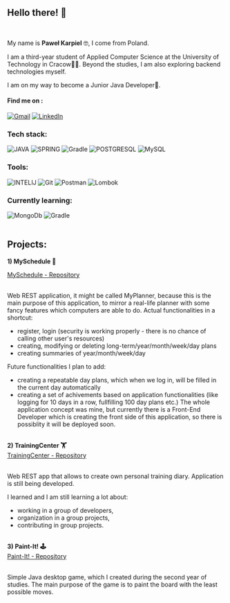 ## Hello there! 👋
<br/>

My name is <strong>Paweł Karpiel</strong> 🤓, I come from Poland. 

I am a third-year student of Applied Computer Science at the University of Technology in Cracow🧑‍🎓. Beyond the studies, I am also exploring backend technologies myself. 

I am on my way to become a Junior Java Developer🚀. 
<br/>

#### Find me on :
<div>
  <a href="mailto:pawel21599@gmail.com", target="_blank"><img alt="Gmail" src="https://img.shields.io/badge/Gmail-red?style=flat&logo=gmail&logoColor=white"/></a>
  <a href="https://www.linkedin.com/in/pawel-karpiel/", target="_blank">
    <img alt="LinkedIn" src="https://img.shields.io/badge/LinkedIn-blue?style=flat&logo=linkedin&logoColor=white"/>
  </a>
</div>

### Tech stack:   
<div>
    <img alt="JAVA" src="https://img.shields.io/badge/Java 11-orange?logo=java&logoColor=white&style=flat"/>
    <img alt="SPRING" src="https://img.shields.io/badge/Spring-white?logo=spring&style=flat"/>
    <img alt="Gradle" src="https://img.shields.io/badge/Maven-bluek?=white&style=flat"/>
    <img alt="POSTGRESQL" src="https://img.shields.io/badge/-PostgresSQL-blue?logo=postgresql&style=flat"/>
    <img alt="MySQL" src="https://img.shields.io/badge/MySQL-bluek?=white&style=flat"/>
</div>




### Tools:   
<div>
    <img alt="INTELIJ" src="https://img.shields.io/badge/-IntellIJ-lightgrey"/>
    <img alt="Git" src="https://img.shields.io/badge/Git-red?logo=git&logoColor=white&style=flat"/>
    <img alt="Postman" src="https://img.shields.io/badge/Postman-orange?logo=postman&logoColor=white&style=flat"/>
    <img alt="Lombok" src="https://img.shields.io/badge/-Lombok-lightgrey"/>
</div>

### Currently learning:   
<div>
    <img alt="MongoDb" src="https://img.shields.io/badge/MongoDB-white?=black&style=flat"/>
    <img alt="Gradle" src="https://img.shields.io/badge/Gradle-black?=white&style=flat"/>
</div>
<br/>

## Projects:

<strong>1) MySchedule 📔</strong>

<div>
<a href="https://github.com/CcConStanTine/MyScheduleWithFront">MySchedule - Repository</a>
</div></br>

Web REST application, it might be called MyPlanner, because this is the main purpose of this application, to mirror a real-life planner with some fancy features which computers are able to do. 
Actual functionalities in a shortcut:
- register, login (security is working properly - there is no chance of calling other user's resources)
- creating, modifying or deleting long-term/year/month/week/day plans
- creating summaries of year/month/week/day

Future functionalities I plan to add:
- creating a repeatable day plans, which when we log in, will be filled in the current day automatically
- creating a set of achivements based on application functionalities (like logging for 10 days in a row, fullfilling 100 day plans etc.)
The whole application concept was mine, but currently there is a Front-End Developer which is creating the front side of this application, so there is possiblity it will be deployed soon. 

</br>
<strong>2) TrainingCenter 🏋️</strong>

<div>
<a href="https://github.com/CodeEnthusiasts/TrainingCenter">TrainingCenter - Repository</a>
</div></br>

Web REST app that allows to create own personal training diary.
Application is still being developed. 


I learned and I am still learning a lot about:
- working in a group of developers, 
- organization in a group projects, 
- contributing in group projects. 

</br>
<strong>3) Paint-It! 🕹️</strong>

<div>
<a href="https://github.com/CcConStanTine/Paint-It">Paint-It! - Repository</a>
</div></br>

Simple Java desktop game, which I created during the second year of studies. The main purpose of the game is to paint the board with the least possible moves. 

